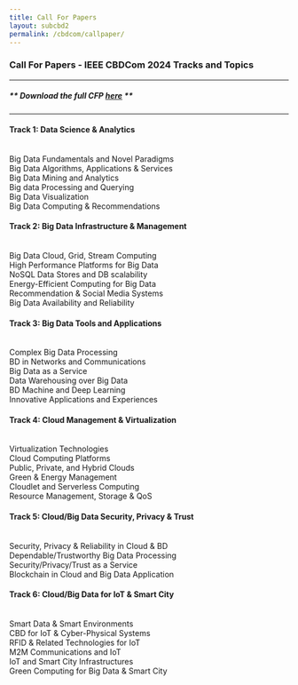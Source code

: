 ```yaml
---
title: Call For Papers
layout: subcbd2
permalink: /cbdcom/callpaper/
---
```


<h3>Call For Papers - IEEE CBDCom 2024 Tracks and Topics</h3>

<hr/>

<h5> ** Download the full <b>CFP <a href="http://cyber-science.org/2022/assets/files/CFP_CBDCom2022.pdf" target=_new>here</a></b> ** </h5> 

<hr/>

<h4>Track 1: Data Science & Analytics</h4>
<br/>Big Data Fundamentals and Novel Paradigms
<br/>Big Data Algorithms, Applications & Services
<br/>Big Data Mining and Analytics
<br/>Big data Processing and Querying
<br/>Big Data Visualization
<br/>Big Data Computing & Recommendations
 
<h4>Track 2: Big Data Infrastructure & Management</h4>
<br/>Big Data Cloud, Grid, Stream Computing
<br/>High Performance Platforms for Big Data
<br/>NoSQL Data Stores and DB scalability
<br/>Energy-Efficient Computing for Big Data
<br/>Recommendation & Social Media Systems
<br/>Big Data Availability and Reliability

<h4>Track 3: Big Data Tools and Applications</h4>
<br/>Complex Big Data Processing
<br/>BD in Networks and Communications
<br/>Big Data as a Service
<br/>Data Warehousing over Big Data
<br/>BD Machine and Deep Learning
<br/>Innovative Applications and Experiences

<h4>Track 4: Cloud Management & Virtualization</h4>
<br/>Virtualization Technologies
<br/>Cloud Computing Platforms
<br/>Public, Private, and Hybrid Clouds
<br/>Green & Energy Management
<br/>Cloudlet and Serverless Computing
<br/>Resource Management, Storage & QoS

<h4>Track 5: Cloud/Big Data Security, Privacy & Trust</h4>
<br/>Security, Privacy & Reliability in Cloud & BD
<br/>Dependable/Trustworthy Big Data Processing
<br/>Security/Privacy/Trust as a Service
<br/>Blockchain in Cloud and Big Data Application

<h4>Track 6: Cloud/Big Data for IoT & Smart City</h4>
<br/>Smart Data & Smart Environments
<br/>CBD for IoT & Cyber-Physical Systems
<br/>RFID & Related Technologies for IoT
<br/>M2M Communications and IoT
<br/>IoT and Smart City Infrastructures
<br/>Green Computing for Big Data & Smart City